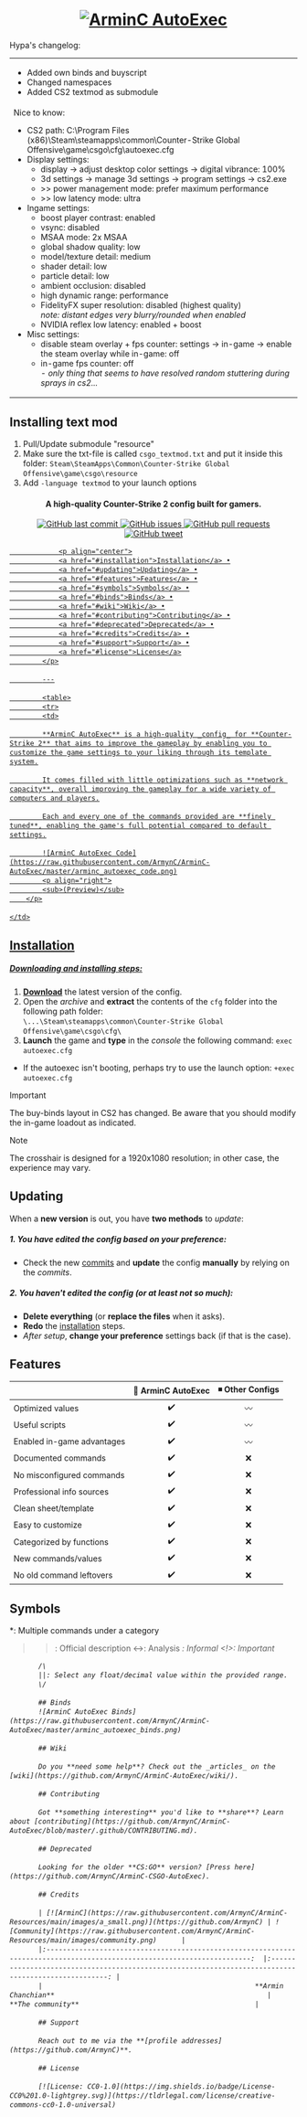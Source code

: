 <h1 align="center">
  <br>
  <a href="https://github.com/ArmynC/ArminC-AutoExec/archive/master.zip"><img src="https://raw.githubusercontent.com/ArmynC/ArminC-AutoExec/master/arminc_autoexec.svg" alt="ArminC AutoExec"></a>
</h1>

<p>Hypa's changelog:</p>
<table>
    <tr>
        <td>
            <ul>
                <li>Added own binds and buyscript</li>
                <li>Changed namespaces</li>
                <li>Added CS2 textmod as submodule</li>
            </ul>
        </td>
    </tr>
    <tr>
        <td>
            Nice to know:<br>
            <ul>
                <li>CS2 path: C:\Program Files (x86)\Steam\steamapps\common\Counter-Strike Global Offensive\game\csgo\cfg\autoexec.cfg</li>
                <li>Display settings:
                    <ul>
                        <li>display -> adjust desktop color settings -> digital vibrance: 100%</li>
                        <li>3d settings -> manage 3d settings -> program settings -> cs2.exe</li>
                        <li>>> power management mode: prefer maximum performance</li>
                        <li>>> low latency mode: ultra</li>
                    </ul>
                </li>
                <li>Ingame settings:
                    <ul>
                        <li>boost player contrast: enabled</li>
                        <li>vsync: disabled</li>
                        <li>MSAA mode: 2x MSAA</li>
                        <li>global shadow quality: low</li>
                        <li>model/texture detail: medium</li>
                        <li>shader detail: low</li>
                        <li>particle detail: low</li>
                        <li>ambient occlusion: disabled</li>
                        <li>high dynamic range: performance</li>
                        <li>FidelityFX super resolution: disabled (highest quality)<br><i>note: distant edges very blurry/rounded when enabled</i></li>
                        <li>NVIDIA reflex low latency: enabled + boost</li>
                    </ul>
                </li>
                <li>Misc settings:
                    <ul>
                        <li>disable steam overlay + fps counter: settings -> in-game -> enable the steam overlay while in-game: off</li> 
                        <li>in-game fps counter: off<br><i>- only thing that seems to have resolved random stuttering during sprays in cs2...</i></li>        
                    </ul>
                </li>
            </ul>
        </td>
    </tr>
</table>

<h2>Installing text mod</h2>
<ol>
    <li>Pull/Update submodule "resource"</li>
    <li>Make sure the txt-file is called <code>csgo_textmod.txt</code> and put it inside this folder: <code>Steam\SteamApps\Common\Counter-Strike Global Offensive\game\csgo\resource</code></li>
    <li>Add <code>-language textmod</code> to your launch options</li>
</ol>

<h4 align="center">A high-quality Counter-Strike 2 config built for gamers.</h4>

<p align="center">
    <a href="https://github.com/ArmynC/ArminC-AutoExec/commits/master">
        <img src="https://img.shields.io/github/last-commit/ArmynC/ArminC-AutoExec.svg?style=flat-square&logo=github&logoColor=white"
        alt="GitHub last commit">
        <a href="https://github.com/ArmynC/ArminC-AutoExec/issues">
            <img src="https://img.shields.io/github/issues-raw/ArmynC/ArminC-AutoExec.svg?style=flat-square&logo=github&logoColor=white"
            alt="GitHub issues">
            <a href="https://github.com/ArmynC/ArminC-AutoExec/pulls">
                <img src="https://img.shields.io/github/issues-pr-raw/ArmynC/ArminC-AutoExec.svg?style=flat-square&logo=github&logoColor=white"
                alt="GitHub pull requests">
                <a href="https://twitter.com/intent/tweet?text=Try this Counter-Strike 2 autoexec:&url=https%3A%2F%2Fgithub.com%2FArmynC%2FArminC-AutoExec">
                    <img src="https://img.shields.io/twitter/url/https/github.com/ArmynC/ArminC-AutoExec.svg?style=flat-square&logo=twitter"
                    alt="GitHub tweet">
                </p>

                <p align="center">
                <a href="#installation">Installation</a> •
                <a href="#updating">Updating</a> •
                <a href="#features">Features</a> •
                <a href="#symbols">Symbols</a> •
                <a href="#binds">Binds</a> •
                <a href="#wiki">Wiki</a> •
                <a href="#contributing">Contributing</a> •
                <a href="#deprecated">Deprecated</a> •
                <a href="#credits">Credits</a> •
                <a href="#support">Support</a> •
                <a href="#license">License</a>
            </p>

            ---

            <table>
            <tr>
            <td>

            **ArminC AutoExec** is a high-quality _config_ for **Counter-Strike 2** that aims to improve the gameplay by enabling you to customize the game settings to your liking through its template system.

            It comes filled with little optimizations such as **network capacity**, overall improving the gameplay for a wide variety of computers and players.

            Each and every one of the commands provided are **finely tuned**, enabling the game's full potential compared to default settings.

            ![ArminC AutoExec Code](https://raw.githubusercontent.com/ArmynC/ArminC-AutoExec/master/arminc_autoexec_code.png)
            <p align="right">
            <sub>(Preview)</sub>
        </p>

    </td>
</tr>
</table>

## Installation

##### Downloading and installing steps:
1. **[Download](https://github.com/ArmynC/ArminC-AutoExec/archive/master.zip)** the latest version of the config.
2.  Open the _archive_ and **extract** the contents of the `cfg` folder into the following path folder:<br>
`\...\Steam\steamapps\common\Counter-Strike Global Offensive\game\csgo\cfg\`
3. **Launch** the game and **type** in the _console_ the following command: `exec autoexec.cfg`
* If the autoexec isn't booting, perhaps try to use the launch option: `+exec autoexec.cfg`

> [!IMPORTANT]  
> The buy-binds layout in CS2 has changed. Be aware that you should modify the in-game loadout as indicated.

> [!NOTE]  
> The crosshair is designed for a 1920x1080 resolution; in other case, the experience may vary.

## Updating

When a **new version** is out, you have **two methods** to _update_:

##### 1. You have edited the config based on your preference:
* Check the new [commits](https://github.com/ArmynC/ArminC-AutoExec/commits/master) and **update** the config **manually** by relying on the _commits_.

##### 2. You haven't edited the config (or at least not so much):
* **Delete everything** (or **replace the files** when it asks).
* **Redo** the [installation](https://github.com/ArmynC/ArminC-AutoExec#installation) steps.
* _After setup_, **change your preference** settings back (if that is the case).

## Features

|                            | 🔰 ArminC AutoExec  | ◾ Other Configs |
| -------------------------- | :-----------------: | :---------------: |
| Optimized values           |         ✔️         |        〰️        |
| Useful scripts             |         ✔️         |        〰️        |
| Enabled in-game advantages |         ✔️         |        〰️        |
| Documented commands        |         ✔️         |        ❌        |
| No misconfigured commands  |         ✔️         |        ❌        |
| Professional info sources  |         ✔️         |        ❌        |
| Clean sheet/template       |         ✔️         |        ❌        |
| Easy to customize          |         ✔️         |        ❌        |
| Categorized by functions   |         ✔️         |        ❌        |
| New commands/values        |         ✔️         |        ❌        |
| No old command leftovers   |         ✔️         |        ❌        |

## Symbols

*: Multiple commands under a category
>>: Official description
<->: Analysis
    <i>: Informal
        <!>: Important

           /\
           ||: Select any float/decimal value within the provided range.
           \/

           ## Binds
           ![ArminC AutoExec Binds](https://raw.githubusercontent.com/ArmynC/ArminC-AutoExec/master/arminc_autoexec_binds.png)

           ## Wiki

           Do you **need some help**? Check out the _articles_ on the [wiki](https://github.com/ArmynC/ArminC-AutoExec/wiki/).

           ## Contributing

           Got **something interesting** you'd like to **share**? Learn about [contributing](https://github.com/ArmynC/ArminC-AutoExec/blob/master/.github/CONTRIBUTING.md).

           ## Deprecated

           Looking for the older **CS:GO** version? [Press here](https://github.com/ArmynC/ArminC-CSGO-AutoExec).

           ## Credits

           | [![ArminC](https://raw.githubusercontent.com/ArmynC/ArminC-Resources/main/images/a_small.png)](https://github.com/ArmynC) | ![Community](https://raw.githubusercontent.com/ArmynC/ArminC-Resources/main/images/community.png)		|
           |:------------------------------------------------------------------------------------------------------------------------:	|:----------------------------------------------------------------------------------------------------:	|
           |                                                    **Armin Chanchian**                                                    |                                           **The community**                                           |

           ## Support

           Reach out to me via the **[profile addresses](https://github.com/ArmynC)**.

           ## License

           [![License: CC0-1.0](https://img.shields.io/badge/License-CC0%201.0-lightgrey.svg)](https://tldrlegal.com/license/creative-commons-cc0-1.0-universal)